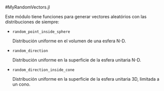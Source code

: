 #MyRandomVectors.jl

Este módulo tiene funciones para generar vectores aleatórios con las distribuciones de siempre:

- `random_point_inside_sphere`

  Distribución uniforme en el volumen de una esfera N-D.

- `random_direction`

  Distribución uniforme en la superficie de la esfera unitaria N-D.

- `random_direction_inside_cone`

  Distribución uniforme en la superficie de la esfera unitaria 3D, limitada a un cono.
